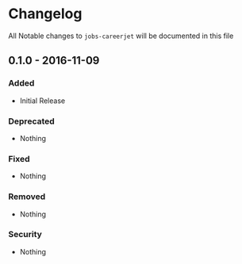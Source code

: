 # Changelog
All Notable changes to `jobs-careerjet` will be documented in this file

## 0.1.0 - 2016-11-09

### Added
- Initial Release

### Deprecated
- Nothing

### Fixed
- Nothing

### Removed
- Nothing

### Security
- Nothing
